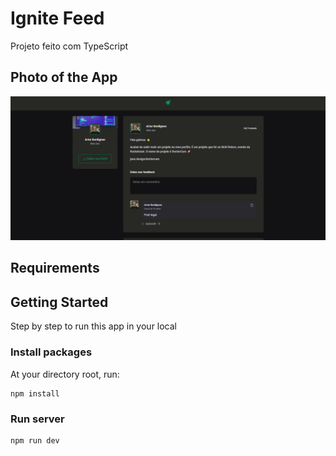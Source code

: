 # Ignite Feed

Projeto feito com TypeScript

## Photo of the App

<img src="/src/assets/projeto-ts-1.png" />

## Requirements

## Getting Started

Step by step to run this app in your local

### Install packages

At your directory root, run:

```
npm install
```

### Run server

```
npm run dev
```

